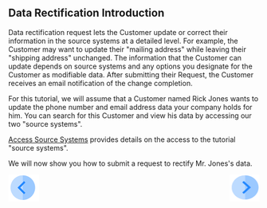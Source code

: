 ## Data Rectification Introduction

Data rectification request lets the Customer update or correct their information in the source systems at a detailed level. For example, the Customer may want to update their "mailing address" while leaving their "shipping address" unchanged. The information that the Customer can update depends on source systems and any options you designate for the Customer as modifiable data. After submitting their Request, the Customer receives an email notification of the change completion. 

For this tutorial, we will assume that a Customer named Rick Jones wants to update the phone number and email address data your company holds for him. You can search for this Customer and view his data by accessing our two "source systems". 

[Access Source Systems](../00_Setup/00_Access_Source_Systems.md) provides details on the access to the tutorial "source systems".

We will now show you how to submit a request to rectify Mr. Jones's data.



[![Previous](../images/Previous.png)](01_Rectify_Data_Main.md)[<img align="right" width="60" height="54" src="../images/Next.png">](03_01_Rectify_Data_Tutorial.md)
